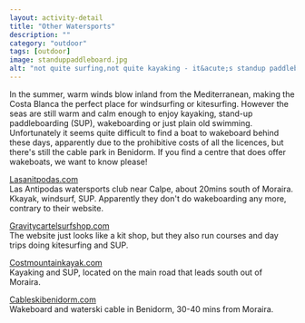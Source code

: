 ```yaml
---
layout: activity-detail
title: "Other Watersports"
description: ""
category: "outdoor"
tags: [outdoor]
image: standuppaddleboard.jpg
alt: "not quite surfing,not quite kayaking - it&acute;s standup paddleboarding!"
---
```



In the summer, warm winds blow inland from the Mediterranean, making the Costa Blanca the perfect place for windsurfing or kitesurfing. However the seas are still warm and calm enough to enjoy kayaking, stand-up paddleboarding (SUP), wakeboarding or just plain old swimming. <!-- more -->Unfortunately it seems quite difficult to find a boat to wakeboard behind these days, apparently due to the prohibitive costs of all the licences, but there's still the cable park in Benidorm. If you find a centre that does offer wakeboats, we want to know please!

<p>
<a href="http://www.lasantipodas.com/">Lasanitpodas.com</a><br>	Las Antipodas watersports club near Calpe, about 20mins south of Moraira. Kkayak, windsurf, SUP. Apparently they don't do wakeboarding any more, contrary to their website.
</p>

<p>
<a href="http://www.gravitycartelsurfshop.com/">Gravitycartelsurfshop.com</a><br>	The website just looks like a kit shop, but they also run courses and day trips doing kitesurfing and SUP.
</p>

<p>
<a href="http://www.coastmountainkayak.com/">Costmountainkayak.com</a><br>	Kayaking and SUP, located on the main road that leads south out of Moraira.
</p>

<p>
<a href="http://www.cableskibenidorm.com/">Cableskibenidorm.com</a><br>	Wakeboard and waterski cable in Benidorm, 30-40 mins from Moraira.
</p>